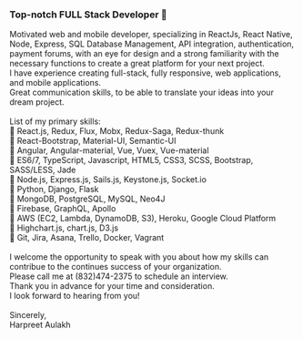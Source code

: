 ### Top-notch FULL Stack Developer 👋
Motivated web and mobile developer, specializing in ReactJs, React Native, Node, Express, SQL Database Management, API integration, authentication, payment forums, with an eye for design and a strong familiarity with the necessary functions to create a great platform for your next project. </br>I have experience creating full-stack, fully responsive, web applications, and mobile applications.</br> Great communication skills, to be able to translate your ideas into your dream project.
</br>
</br>
List of my primary skills: </br>
🔸 React.js, Redux, Flux, Mobx, Redux-Saga, Redux-thunk</br>
🔸 React-Bootstrap, Material-UI, Semantic-UI</br>
🔸 Angular, Angular-material, Vue, Vuex, Vue-material</br>
🔸 ES6/7, TypeScript, Javascript, HTML5, CSS3, SCSS, Bootstrap, SASS/LESS, Jade</br>
🔸 Node.js, Express.js, Sails.js, Keystone.js, Socket.io</br>
🔸 Python, Django, Flask</br>
🔸 MongoDB, PostgreSQL, MySQL, Neo4J</br>
🔸 Firebase, GraphQL, Apollo</br>
🔸 AWS (EC2, Lambda, DynamoDB, S3), Heroku, Google Cloud Platform</br>
🔸 Highchart.js, chart.js, D3.js</br>
🔸 Git, Jira, Asana, Trello, Docker, Vagrant</br>
</br>
I welcome the opportunity to speak with you about how my skills can contribue to the continues success of your organization.</br>
Please call me at (832)474-2375 to schedule an interview.</br>
Thank you in advance for your time and consideration.</br>
I look forward to hearing from you!</br>
</br>
Sincerely,</br>
Harpreet Aulakh
